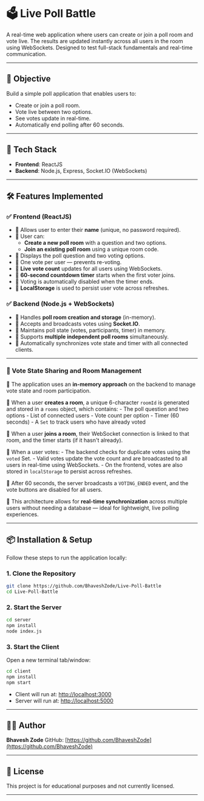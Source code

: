# 🗳️ Live Poll Battle

A real-time web application where users can create or join a poll room and vote live. The results are updated instantly across all users in the room using WebSockets. Designed to test full-stack fundamentals and real-time communication.

---

## 📌 Objective

Build a simple poll application that enables users to:

- Create or join a poll room.
- Vote live between two options.
- See votes update in real-time.
- Automatically end polling after 60 seconds.

---

## 🚀 Tech Stack

- **Frontend**: ReactJS
- **Backend**: Node.js, Express, Socket.IO (WebSockets)

---

## 🛠️ Features Implemented

### ✅ Frontend (ReactJS)

- 🔹 Allows user to enter their **name** (unique, no password required).
- 🔹 User can:
  - **Create a new poll room** with a question and two options.
  - **Join an existing poll room** using a unique room code.
- 🔹 Displays the poll question and two voting options.
- 🔹 One vote per user — prevents re-voting.
- 🔹 **Live vote count** updates for all users using WebSockets.
- 🔹 **60-second countdown timer** starts when the first voter joins.
- 🔹 Voting is automatically disabled when the timer ends.
- 🔹 **LocalStorage** is used to persist user vote across refreshes.

### ✅ Backend (Node.js + WebSockets)

- 🔹 Handles **poll room creation and storage** (in-memory).
- 🔹 Accepts and broadcasts votes using **Socket.IO**.
- 🔹 Maintains poll state (votes, participants, timer) in memory.
- 🔹 Supports **multiple independent poll rooms** simultaneously.
- 🔹 Automatically synchronizes vote state and timer with all connected clients.
  
---

### 🧠 Vote State Sharing and Room Management
 🔹 The application uses an **in-memory approach** on the backend to manage vote state and room participation.

 🔹 When a user **creates a room**, a unique 6-character `roomId` is generated and stored in a `rooms` object, which contains:
    - The poll question and two options
    - List of connected users
    - Vote count per option
    - Timer (60 seconds)
    - A `Set` to track users who have already voted

 🔹 When a user **joins a room**, their WebSocket connection is linked to that room, and the timer starts (if it hasn't already).

 🔹 When a user votes:
    - The backend checks for duplicate votes using the `voted` Set.
    - Valid votes update the vote count and are broadcasted to all users in real-time using WebSockets.
    - On the frontend, votes are also stored in `localStorage` to persist across refreshes.

 🔹 After 60 seconds, the server broadcasts a `VOTING_ENDED` event, and the vote buttons are disabled for all users.

 🔹 This architecture allows for **real-time synchronization** across multiple users without needing a database — ideal for lightweight, live polling experiences.

---

## 📦 Installation & Setup

Follow these steps to run the application locally:

### 1. Clone the Repository

```bash
git clone https://github.com/BhaveshZode/Live-Poll-Battle
cd Live-Poll-Battle
````

### 2. Start the Server

```bash
cd server
npm install
node index.js
```

### 3. Start the Client

Open a new terminal tab/window:

```bash
cd client
npm install
npm start
```

* Client will run at: [http://localhost:3000](http://localhost:3000)
* Server will run at: [http://localhost:5000](http://localhost:5000)

---

## 👨‍💻 Author

**Bhavesh Zode**
GitHub: [https://github.com/BhaveshZode](https://github.com/BhaveshZode)

---

## 📃 License

This project is for educational purposes and not currently licensed.

---
